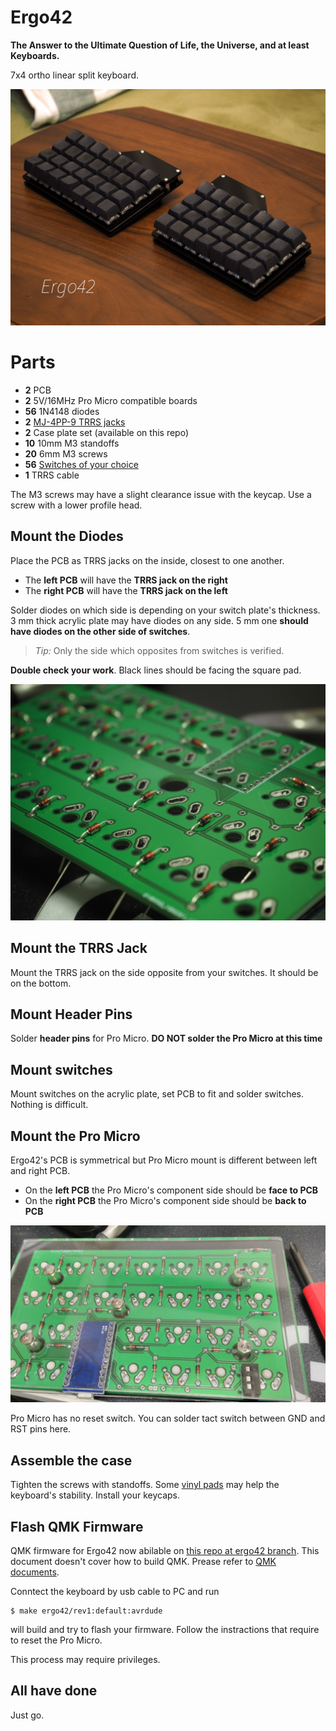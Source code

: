 # Ergo42

**The Answer to the Ultimate Question of Life, the Universe, and at least Keyboards.**

7x4 ortho linear split keyboard.

![Ergo42](https://raw.githubusercontent.com/Biacco42/Ergo42/readme/readme_image/ergo42_image.jpg)

# Parts

- **2** PCB
- **2** 5V/16MHz Pro Micro compatible boards
- **56** 1N4148 diodes
- **2** [MJ-4PP-9 TRRS jacks](http://akizukidenshi.com/catalog/g/gC-06070/)
- **2** Case plate set (available on this repo)
- **10** 10mm M3 standoffs
- **20** 6mm M3 screws
- **56** [Switches of your choice](https://mechanicalkeyboards.com/shop/index.php?l=product_list&c=107)
- **1** TRRS cable

The M3 screws may have a slight clearance issue with the keycap. Use a screw with a lower profile head.

## Mount the Diodes

Place the PCB as TRRS jacks on the inside, closest to one another.

- The **left PCB** will have the **TRRS jack on the right**
- The **right PCB** will have the **TRRS jack on the left**

Solder diodes on which side is depending on your switch plate's thickness. 3 mm thick acrylic plate may have diodes on any side. 5 mm one **should have diodes on the other side of switches**. 

> *Tip:* Only the side which opposites from switches is verified.

**Double check your work**. Black lines should be facing the square pad.

![diodes_01](https://raw.githubusercontent.com/Biacco42/Ergo42/readme/readme_image/pwjP0e8.jpg)

## Mount the TRRS Jack

Mount the TRRS jack on the side opposite from your switches. It should be on the bottom.

## Mount Header Pins

Solder **header pins** for Pro Micro. **DO NOT solder the Pro Micro at this time**

## Mount switches

Mount switches on the acrylic plate, set PCB to fit and solder switches. Nothing is difficult.

## Mount the Pro Micro

Ergo42's PCB is symmetrical but Pro Micro mount is different between left and right PCB.

- On the **left PCB** the Pro Micro's component side should be **face to PCB**
- On the **right PCB** the Pro Micro's component side should be **back to PCB**

![left side PCB](https://raw.githubusercontent.com/Biacco42/Ergo42/readme/readme_image/IMG_20171118_203023508.jpg)

Pro Micro has no reset switch. You can solder tact switch between GND and RST pins here.

## Assemble the case

Tighten the screws with standoffs.
Some [vinyl pads](https://www.amazon.co.jp/gp/product/B00V5MQWGS/ref=oh_aui_detailpage_o00_s00?ie=UTF8&psc=1) may help the keyboard's stability.
Install your keycaps.

## Flash QMK Firmware

QMK firmware for Ergo42 now abilable on [this repo at ergo42 branch](https://github.com/Biacco42/qmk_firmware/tree/ergo42).
This document doesn't cover how to build QMK. Prease refer to [QMK documents](https://docs.qmk.fm/).

Conntect the keyboard by usb cable to PC and run

```
$ make ergo42/rev1:default:avrdude
```

will build and try to flash your firmware. Follow the instractions that require to reset the Pro Micro.

This process may require privileges.

## All have done

Just go.
